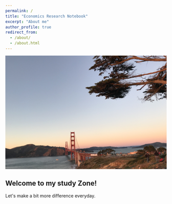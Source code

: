 ```yaml
---
permalink: /
title: "Economics Research Notebook"
excerpt: "About me"
author_profile: true
redirect_from: 
  - /about/
  - /about.html
---
```



![](/images/coverpic.jpg)


## Welcome to my study Zone!  
Let's make a bit more difference everyday.

